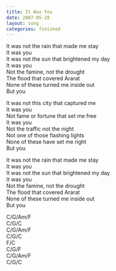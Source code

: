 ```yaml
---
title: It Was You
date: 2007-05-28
layout: song
categories: finished
---
```


It was not the rain that made me stay  
It was you  
It was not the sun that brightened my day  
It was you  
Not the famine, not the drought  
The flood that covered Ararat  
None of these turned me inside out  
But you

It was not this city that captured me  
It was you  
Not fame or fortune that set me free  
It was you  
Not the traffic not the night  
Not one of those flashing lights  
None of these have set me right  
But you

It was not the rain that made me stay  
It was you  
It was not the sun that brightened my day  
It was you  
Not the famine, not the drought  
The flood that covered Ararat  
None of these turned me inside out  
But you

<div class="chords">
  C/G/Am/F<br/>
  C/G/C<br/>
  C/G/Am/F<br/>
  C/G/C<br/>
  F/C<br/>
  C/G/F<br/>
  C/G/Am/F<br/>
  C/G/C
</div>
